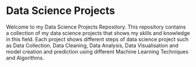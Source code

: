 # Data Science Projects
Welcome to my Data Science Projects Repository. This repository contains a collection of my data science projects that shows my skills and knowledge in this field. Each project shows different steps of data science project such as Data Collection, Data Cleaning, Data Analysis, Data Visualisation and model creation and prediction using different Machine Learning Techniques and Algorithms.

